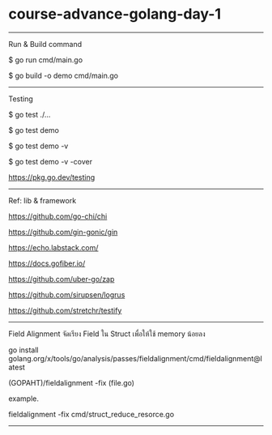 # course-advance-golang-day-1

----

Run & Build command

$ go run cmd/main.go

$ go build -o demo cmd/main.go

---

Testing

$ go test ./...

$ go test demo

$ go test demo -v

$ go test demo -v -cover

https://pkg.go.dev/testing

---

Ref: lib & framework

https://github.com/go-chi/chi

https://github.com/gin-gonic/gin

https://echo.labstack.com/

https://docs.gofiber.io/

https://github.com/uber-go/zap

https://github.com/sirupsen/logrus

https://github.com/stretchr/testify

---

Field Alignment จัดเรียง Field ใน Struct เพื่อให้ใช้ memory น้อยลง

go install golang.org/x/tools/go/analysis/passes/fieldalignment/cmd/fieldalignment@latest

(GOPAHT)/fieldalignment -fix (file.go)

example.

fieldalignment -fix cmd/struct_reduce_resorce.go

---